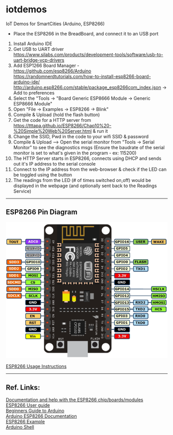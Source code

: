 # iotdemos
IoT Demos for SmartCities (Arduino, ESP8266)

* Place the ESP8266 in the BreadBoard, and connect it to an USB port

1. Install Arduino IDE
2. Get USB to UART driver  
  https://www.silabs.com/products/development-tools/software/usb-to-uart-bridge-vcp-drivers
3. Add ESP1266 Board Manager -   
    https://github.com/esp8266/Arduino    
    https://randomnerdtutorials.com/how-to-install-esp8266-board-arduino-ide/   
    http://arduino.esp8266.com/stable/package_esp8266com_index.json -> Add to preferences
4. Select the "Tools -> "Board Generic ESP8666 Module -> Generic ESP8666 Module"
5. Open "File -> Examples -> ESP8266 -> Blink"
6. Compile & Upload (hold the flash button)
7. Get the code for a HTTP server from https://tttapa.github.io/ESP8266/Chap10%20-%20Simple%20Web%20Server.html & run it
8. Change the SSID, Pwd in the code to your wifi SSID & password
9. Compile & Upload --> Open the serial monitor from "Tools -> Serial Monitor" to see the diagnostics msgs (Ensure the baudrate of the serial monitor is set to what's given in the program - ex: 115200)
10. The HTTP Server starts in ESP8266, connects using DHCP and sends out it's IP address to the serial console
11. Connect to the IP address from the web-browser & check if the LED can be toggled using the button
12. The readings from the LED (# of times switched on,off) would be displayed in the webpage (and optionally sent back to the Readings Service)

----

## ESP8266 Pin Diagram
![ESP8266 PIN Diagram](docs/images/esp8266_nodemcu_pins.png)    

[ESP8266 Usage Instructions](docs/Usage.Instructions.ESP8266.docx)    

----

## Ref. Links:
[Documentation and help with the ESP8266 chip/boards/modules](https://github.com/tttapa/ESP8266)    
[ESP8266 User guide](https://tttapa.github.io/ESP8266/Chap01%20-%20ESP8266.html)   
[Beginners Guide to Arduino](https://www.instructables.com/id/A-Beginners-Guide-to-Arduino/)    
[Arduino ESP8266 Documentation](https://arduino-esp8266.readthedocs.io/en/latest/)    
[ESP8266 Example](https://electrosome.com/esp8266-arduino-programming-led-blink/)    
[Arduino Shell](https://github.com/nuket/ArduinoShell)    
